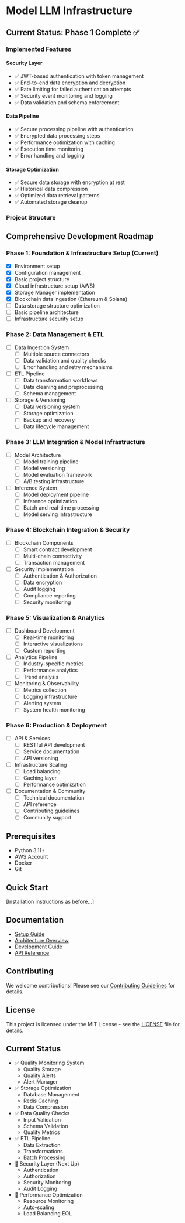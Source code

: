 # Model LLM Infrastructure

## Current Status: Phase 1 Complete ✅

### Implemented Features

#### Security Layer
- ✅ JWT-based authentication with token management
- ✅ End-to-end data encryption and decryption
- ✅ Rate limiting for failed authentication attempts
- ✅ Security event monitoring and logging
- ✅ Data validation and schema enforcement

#### Data Pipeline
- ✅ Secure processing pipeline with authentication
- ✅ Encrypted data processing steps
- ✅ Performance optimization with caching
- ✅ Execution time monitoring
- ✅ Error handling and logging

#### Storage Optimization
- ✅ Secure data storage with encryption at rest
- ✅ Historical data compression
- ✅ Optimized data retrieval patterns
- ✅ Automated storage cleanup

### Project Structure

## Comprehensive Development Roadmap

### Phase 1: Foundation & Infrastructure Setup (Current)
- [x] Environment setup
- [x] Configuration management
- [x] Basic project structure
- [x] Cloud infrastructure setup (AWS)
- [x] Storage Manager implementation
- [x] Blockchain data ingestion (Ethereum & Solana)
- [ ] Data storage structure optimization
- [ ] Basic pipeline architecture
- [ ] Infrastructure security setup

### Phase 2: Data Management & ETL
- [ ] Data Ingestion System
  - [ ] Multiple source connectors
  - [ ] Data validation and quality checks
  - [ ] Error handling and retry mechanisms
- [ ] ETL Pipeline
  - [ ] Data transformation workflows
  - [ ] Data cleaning and preprocessing
  - [ ] Schema management
- [ ] Storage & Versioning
  - [ ] Data versioning system
  - [ ] Storage optimization
  - [ ] Backup and recovery
  - [ ] Data lifecycle management

### Phase 3: LLM Integration & Model Infrastructure
- [ ] Model Architecture
  - [ ] Model training pipeline
  - [ ] Model versioning
  - [ ] Model evaluation framework
  - [ ] A/B testing infrastructure
- [ ] Inference System
  - [ ] Model deployment pipeline
  - [ ] Inference optimization
  - [ ] Batch and real-time processing
  - [ ] Model serving infrastructure

### Phase 4: Blockchain Integration & Security
- [ ] Blockchain Components
  - [ ] Smart contract development
  - [ ] Multi-chain connectivity
  - [ ] Transaction management
- [ ] Security Implementation
  - [ ] Authentication & Authorization
  - [ ] Data encryption
  - [ ] Audit logging
  - [ ] Compliance reporting
  - [ ] Security monitoring

### Phase 5: Visualization & Analytics
- [ ] Dashboard Development
  - [ ] Real-time monitoring
  - [ ] Interactive visualizations
  - [ ] Custom reporting
- [ ] Analytics Pipeline
  - [ ] Industry-specific metrics
  - [ ] Performance analytics
  - [ ] Trend analysis
- [ ] Monitoring & Observability
  - [ ] Metrics collection
  - [ ] Logging infrastructure
  - [ ] Alerting system
  - [ ] System health monitoring

### Phase 6: Production & Deployment
- [ ] API & Services
  - [ ] RESTful API development
  - [ ] Service documentation
  - [ ] API versioning
- [ ] Infrastructure Scaling
  - [ ] Load balancing
  - [ ] Caching layer
  - [ ] Performance optimization
- [ ] Documentation & Community
  - [ ] Technical documentation
  - [ ] API reference
  - [ ] Contributing guidelines
  - [ ] Community support

## Prerequisites
- Python 3.11+
- AWS Account
- Docker
- Git

## Quick Start
[Installation instructions as before...]

## Documentation
- [Setup Guide](docs/setup.md)
- [Architecture Overview](docs/architecture.md)
- [Development Guide](docs/development.md)
- [API Reference](docs/api.md)

## Contributing
We welcome contributions! Please see our [Contributing Guidelines](docs/CONTRIBUTING.md) for details.

## License
This project is licensed under the MIT License - see the [LICENSE](LICENSE) file for details.

## Current Status
- ✅ Quality Monitoring System
  - Quality Storage
  - Quality Alerts
  - Alert Manager
- ✅ Storage Optimization
  - Database Management
  - Redis Caching
  - Data Compression
- ✅ Data Quality Checks
  - Input Validation
  - Schema Validation
  - Quality Metrics
- ✅ ETL Pipeline
  - Data Extraction
  - Transformations
  - Batch Processing
- 🚧 Security Layer (Next Up)
  - Authentication
  - Authorization
  - Security Monitoring
  - Audit Logging
- 📝 Performance Optimization
  - Resource Monitoring
  - Auto-scaling
  - Load Balancing
EOL